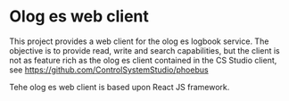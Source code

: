 # Olog es web client

This project provides a web client for the olog es logbook service. The objective is to provide read, write and search capabilities, but the client is not as feature rich as the olog es client contained in the CS Studio client, see https://github.com/ControlSystemStudio/phoebus

Tehe olog es web client is based upon React JS framework.




